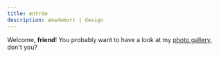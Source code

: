 ```yaml
---
title: entrée
description: amademort | design
---
```

Welcome, **friend**! You probably want to have a look at my [photo gallery](/img), don't you?
